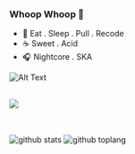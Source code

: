 ### Whoop Whoop 🙈

- 🌟 Eat . Sleep . Pull . Recode
- ☕ Sweet . Acid
- 🎧 Nightcore . SKA

![Alt Text](https://media1.tenor.com/images/a9f666c8212d9460e5d0f33405b3709b/tenor.gif?itemid=13576085)

<br>
<a href="https://github.com/fairuzmn/github-readme-stats">
  <!-- Change the `github-readme-stats.anuraghazra1.vercel.app` to `github-readme-stats.vercel.app`  -->
  <img align="center" src="https://github-readme-stats.vercel.app/api/top-langs/?username=fairuzmn&langs_count=8" />
</a>
<br><br><br>

![github stats](https://github-readme-stats.vercel.app/api?username=fairuzmn&show_icons=true&theme=radical)
![github toplang](https://github-readme-stats.vercel.app/api/top-langs/?username=fairuzmn&layout=compact&theme=nightowl)



